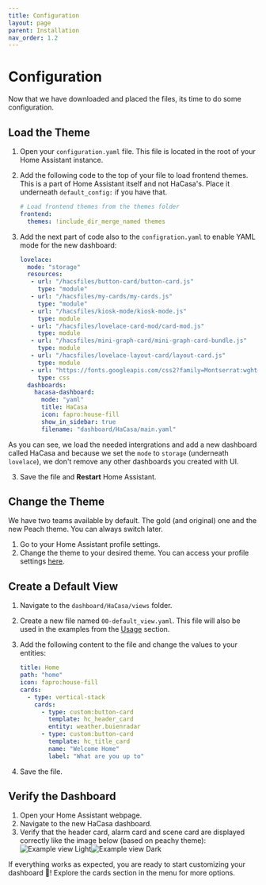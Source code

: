 ```yaml
---
title: Configuration
layout: page
parent: Installation
nav_order: 1.2
---
```


# Configuration

Now that we have downloaded and placed the files, its time to do some configuration.

## Load the Theme

1. Open your `configuration.yaml` file. This file is located in the root of your Home Assistant instance.
2. Add the following code to the top of your file to load frontend themes. This is a part of Home Assistant itself and not HaCasa's. Place it underneath `default_config:` if you have that.


   ```yaml
   # Load frontend themes from the themes folder
   frontend:
     themes: !include_dir_merge_named themes
   ```

4. Add the next part of code also to the `configration.yaml` to enable YAML mode for the new dashboard:

   ```yaml
   lovelace:
     mode: "storage"
     resources:
      - url: "/hacsfiles/button-card/button-card.js"
        type: "module"
      - url: "/hacsfiles/my-cards/my-cards.js"
        type: "module"
      - url: "/hacsfiles/kiosk-mode/kiosk-mode.js"
        type: module
      - url: "/hacsfiles/lovelace-card-mod/card-mod.js"
        type: module   
      - url: "/hacsfiles/mini-graph-card/mini-graph-card-bundle.js"
        type: module 
      - url: "/hacsfiles/lovelace-layout-card/layout-card.js"
        type: module        
      - url: "https://fonts.googleapis.com/css2?family=Montserrat:wght@100;200;300;400;500;600;700;800;900"
        type: css
     dashboards:
       hacasa-dashboard:
         mode: "yaml"
         title: HaCasa
         icon: fapro:house-fill
         show_in_sidebar: true
         filename: "dashboard/HaCasa/main.yaml"
   ```
As you can see, we load the needed intergrations and add a new dashboard called HaCasa and because we set the `mode` to `storage` (underneath `lovelace`), we don't remove any other dashboards you created with UI.

3. Save the file and **Restart** Home Assistant.

## Change the Theme

We have two teams available by default. The gold (and original) one and the new Peach theme. You can always switch later.

1. Go to your Home Assistant profile settings.
2. Change the theme to your desired theme. You can access your profile settings [here](https://my.home-assistant.io/redirect/profile).

## Create a Default View

1. Navigate to the `dashboard/HaCasa/views` folder.
2. Create a new file named `00-default_view.yaml`. This file will also be used in the examples from the [Usage](../usage) section.
3. Add the following content to the file and change the values to your entities:

   ```yaml
   title: Home
   path: "home"
   icon: fapro:house-fill
   cards:
     - type: vertical-stack
       cards:
         - type: custom:button-card
           template: hc_header_card
           entity: weather.buienradar
         - type: custom:button-card
           template: hc_title_card
           name: "Welcome Home"
           label: "What are you up to"
   ```

4. Save the file.

## Verify the Dashboard

1. Open your Home Assistant webpage.
2. Navigate to the new HaCasa dashboard.
3. Verify that the header card, alarm card and scene card are displayed correctly like the image below (based on peachy theme):
![Example view Light](/img/other/example_view_light.jpeg#light-mode-only)![Example view Dark](/img/other/example_view_light.jpeg#dark-mode-only)

If everything works as expected, you are ready to start customizing your dashboard 🎉! Explore the cards section in the menu for more options.
